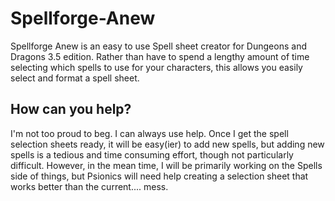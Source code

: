 # Spellforge-Anew
Spellforge Anew is an easy to use Spell sheet creator for Dungeons and Dragons 3.5 edition. Rather than have to spend a lengthy amount of time selecting which spells to use for your characters, this allows you easily select and format a spell sheet.

<h2>How can you help?</h2>
I'm not too proud to beg. I can always use help. Once I get the spell selection sheets ready, it will be easy(ier) to add new spells, but adding new spells is a tedious and time consuming effort, though not particularly difficult. However, in the mean time, I will be primarily working on the Spells side of things, but Psionics will need help creating a selection sheet that works better than the current.... mess.

